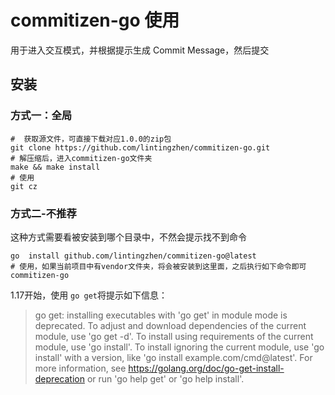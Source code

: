 # commitizen-go 使用

用于进入交互模式，并根据提示生成 Commit Message，然后提交

## 安装
### 方式一：全局

```shell
#  获取源文件，可直接下载对应1.0.0的zip包
git clone https://github.com/lintingzhen/commitizen-go.git
# 解压缩后，进入commitizen-go文件夹 
make && make install
# 使用
git cz 
```
### 方式二-不推荐
这种方式需要看被安装到哪个目录中，不然会提示找不到命令
```shell
go  install github.com/lintingzhen/commitizen-go@latest
# 使用，如果当前项目中有vendor文件夹，将会被安装到这里面，之后执行如下命令即可
commitizen-go
```
 

1.17开始，使用 `go get`将提示如下信息：
> go get: installing executables with 'go get' in module mode is deprecated.
To adjust and download dependencies of the current module, use 'go get -d'.
To install using requirements of the current module, use 'go install'.
To install ignoring the current module, use 'go install' with a version,
like 'go install example.com/cmd@latest'.
For more information, see https://golang.org/doc/go-get-install-deprecation
or run 'go help get' or 'go help install'.